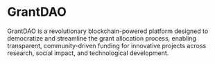 # GrantDAO
 GrantDAO is a revolutionary blockchain-powered platform designed to democratize and streamline the grant allocation process, enabling transparent, community-driven funding for innovative projects across research, social impact, and technological development.
